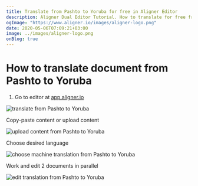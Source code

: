 ```yaml
---
title: Translate from Pashto to Yoruba for free in Aligner Editor
description: Aligner Dual Editor Tutorial. How to translate for free from Pashto to Yoruba. Aligner is multilingual document management platform. 
ogImage: "https://www.aligner.io/images/aligner-logo.png"
date: 2020-05-06T07:09:21+03:00
image: ../images/aligner-logo.png
onBlog: true
---
```


# How to translate document from Pashto to Yoruba

1. Go to editor at [app.aligner.io](https://app.aligner.io "Aligner App web page")

![translate from Pashto to Yoruba](../aligner-blank-editor.png "translate from Pashto to Yoruba")

Copy-paste content or upload content

![upload content from Pashto to Yoruba](../aligner-uploaded-document.png "upload content from Pashto to Yoruba")

Choose desired language

![choose machine translation from Pashto to Yoruba](../aligner-language-dropdown.png "choose machine translation from Pashto to Yoruba")

Work and edit 2 documents in parallel

![edit translation from Pashto to Yoruba](../aligner-double-sitded-editor.png "edit translation from Pashto to Yoruba")

